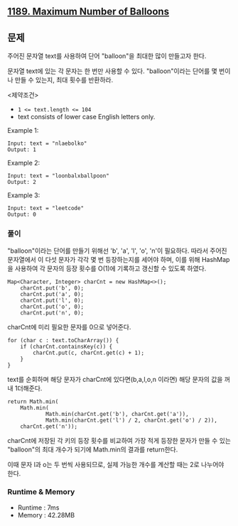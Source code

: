 [1189. Maximum Number of Balloons](https://leetcode.com/problems/maximum-number-of-balloons/description/)
---
## 문제
주어진 문자열 text를 사용하여 단어 "balloon"을 최대한 많이 만들고자 한다.

문자열 text에 있는 각 문자는 한 번만 사용할 수 있다.
"balloon"이라는 단어를 몇 번이나 만들 수 있는지, 최대 횟수를 반환하라.

<제약조건>
- `1 <= text.length <= 104`
- text consists of lower case English letters only.

Example 1:
```
Input: text = "nlaebolko"
Output: 1
```
Example 2:
```
Input: text = "loonbalxballpoon"
Output: 2
```
Example 3:
```
Input: text = "leetcode"
Output: 0
```

### 풀이
"balloon"이라는 단어를 만들기 위해선 'b', 'a', 'l', 'o', 'n'이 필요하다. 따라서 주어진 문자열에서 이 다섯 문자가 각각 몇 번 등장하는지를 세어야 하며, 이를 위해 HashMap을 사용하여 각 문자의 등장 횟수를 O(1)에 기록하고 갱신할 수 있도록 하였다.

```
Map<Character, Integer> charCnt = new HashMap<>();
    charCnt.put('b', 0);
    charCnt.put('a', 0);
    charCnt.put('l', 0);
    charCnt.put('o', 0);
    charCnt.put('n', 0);
```
charCnt에 미리 필요한 문자를 0으로 넣어준다.

```
for (char c : text.toCharArray()) {
    if (charCnt.containsKey(c)) {
        charCnt.put(c, charCnt.get(c) + 1);
    }
}
```
text를 순회하며 해당 문자가 charCnt에 있다면(b,a,l,o,n 이라면) 해당 문자의 값을 꺼내 1더해준다.

```
return Math.min(
    Math.min(
            Math.min(charCnt.get('b'), charCnt.get('a')),
            Math.min(charCnt.get('l') / 2, charCnt.get('o') / 2)),
    charCnt.get('n'));
```
charCnt에 저장된 각 키의 등장 횟수를 비교하여 가장 적게 등장한 문자가 만들 수 있는 "balloon"의 최대 개수가 되기에 Math.min의 결과를 return한다.

이때 문자 l과 o는 두 번씩 사용되므로, 실제 가능한 개수를 계산할 때는 2로 나누어야 한다.

### Runtime & Memory
- Runtime
    : 7ms
- Memory
    : 42.28MB